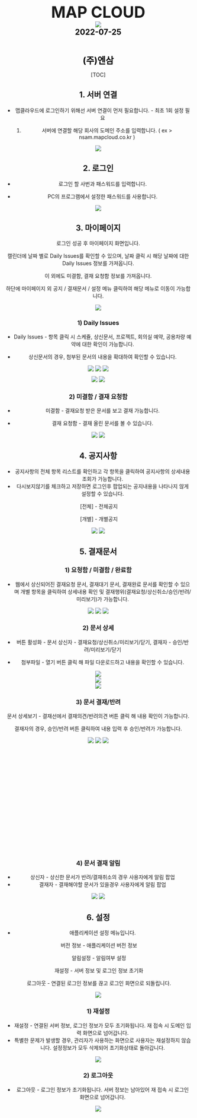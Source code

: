 





<center><span style = " font-size:3em;font :bold;"><b>MAP CLOUD</b></span></center>

 <div style="text-align: center;">
  <img style="max-height:45%; max-width:45%;"
  src="G:\Mcc.Works\Manual\image_app\icon.png">
 </div>







<center><b><span style = " font-size:1.5em; color: black;">2022-07-25</b></span>



​     

<center><b><span style = " font-size:1.7em; color: black;">(주)엔삼</b></span>







<div style="page-break-after: always; break-after: page;"></div>

[TOC]

<div style="page-break-after: always; break-after: page;"></div>

## 1. 서버 연결

* 맵클라우드에 로그인하기 위해선 서버 연결이 먼저 필요합니다. - 최초 1회 설정 필요

  1. 서버에 연결할 해당 회사의 도메인 주소를 입력합니다. ( ex > nsam.mapcloud.co.kr )

     

 <div style="text-align: center;">
  <img style="max-height:720px; max-width:500px; border=1"
  src="G:\Mcc.Works\Manual\image_app\1. domain-1.jpg">
 </div>


<div style="page-break-after: always; break-after: page;"></div>

## 2. 로그인

* 로그인 할 사번과 패스워드를 입력합니다.

* PC의 프로그램에서 설정한 패스워드를 사용합니다.

  

 <div style="text-align: center;">
  <img style="max-height:720px; max-width:500px;"
  src="G:\Mcc.Works\Manual\image_app\2. login-1.jpg">
 </div>

<div style="page-break-after: always; break-after: page;"></div>

## 3. 마이페이지

로그인 성공 후 마이페이지 화면입니다.

캘린더에 날짜 별로 Daily Issues를 확인할 수 있으며, 날짜 클릭 시 해당 날짜에 대한 Daily Issues 정보를 가져옵니다. 

이 외에도 미결함, 결재 요청함 정보를 가져옵니다.

하단에 마이페이지 외 공지 / 결재문서 / 설정 메뉴 클릭하여 해당 메뉴로 이동이 가능합니다.



 <div style="text-align: center;">
  <img style="max-height:720px; max-width:500px;"
  src="G:\Mcc.Works\Manual\image_app\3. mypage.jpg">
 </div>

<div style="page-break-after: always; break-after: page;"></div>

### 1) Daily Issues 

* Daily Issues - 항목 클릭 시 스케쥴, 상신문서, 프로젝트, 회의실 예약, 공용차량 예약에 대한 확인이 가능합니다.

* 상신문서의 경우, 첨부된 문서의 내용을 확대하여 확인할 수 있습니다.

  

 <div style="text-align: center;">
  <img style="max-height:45%; max-width:30%;"
  src="G:\Mcc.Works\Manual\image_app\3. daily issues.jpg">
  <img style="max-height:45%; max-width:30%;"
  src="G:\Mcc.Works\Manual\image_app\3. 문서 상세0.jpg">
  <img style="max-height:45%; max-width:30%;"
  src="G:\Mcc.Works\Manual\image_app\3. 회의실예약 상세.jpg">
 </div> 
<div style="text-align: center; padding-top: 10px;">
  <img style="max-height:45%; max-width:30%;"
  src="G:\Mcc.Works\Manual\image_app\3. 공용차량 상세.jpg">
       <img style="max-height:45%; max-width:30%;"
  src="G:\Mcc.Works\Manual\image_app\3. 스케줄 상세.jpg">
 </div>

<div style="page-break-after: always; break-after: page;"></div>

### 2) 미결함 / 결재 요청함

* 미결함 - 결재요청 받은 문서를 보고 결재 가능합니다.

* 결재 요청함 - 결재 올린 문서를 볼 수 있습니다.

  

 <div style="text-align: center;">
  <img style="max-height:720px; max-width:45%;"
  src="G:\Mcc.Works\Manual\image_app\3-2. 미결함.jpg">
  <img style="max-height:720px; max-width:45%;"
  src="G:\Mcc.Works\Manual\image_app\3-3. 결재요청함.jpg">
 </div>

<div style="page-break-after: always; break-after: page;"></div>

## 4. 공지사항

* 공지사항의 전체 항목 리스트를 확인하고 각 항목을 클릭하여 공지사항의 상세내용 조회가 가능합니다.
* 다시보지않기를 체크하고 저장하면 로그인후 팝업되는 공지내용을 나타나지 않게 설정할 수 있습니다.

​		[전체] - 전체공지

​		[개별] - 개별공지



 <div style="text-align: center;">
  <img style="max-height:720px; max-width:45%;"
  src="G:\Mcc.Works\Manual\image_app\4. noticeList.jpg">
  <img style="max-height:720px; max-width:45%;"
  src="G:\Mcc.Works\Manual\image_app\4. notice.jpg">
 </div>

<div style="page-break-after: always; break-after: page;"></div>

## 5. 결재문서

### 1) 요청함 / 미결함 / 완료함

* 웹에서 상신되어진 결재요청 문서, 결재대기 문서, 결재완료 문서를 확인할 수 있으며 개별 항목을 클릭하여 상세내용 확인 및 결재행위(결재요청/상신취소/승인/반려/미리보기)가 가능합니다.

   

 <div style="text-align: center;">
  <img style="max-height:720px; max-width:30%;"
  src="G:\Mcc.Works\Manual\image_app\5. 요청함.jpg">
  <img style="max-height:720px; max-width:30%;"
  src="G:\Mcc.Works\Manual\image_app\5. 미결함.jpg">
  <img style="max-height:720px; max-width:30%;"
  src="G:\Mcc.Works\Manual\image_app\5. 완료함.jpg">
 </div>

<div style="page-break-after: always; break-after: page;"></div>

### 2) 문서 상세

* 버튼 활성화 - 문서 상신자 - 결재요청/상신취소/미리보기/닫기, 결재자 - 승인/반려/미리보기/닫기

* 첨부파일 - 열기 버튼 클릭 해 파일 다운로드하고 내용을 확인할 수 있습니다.



 <div style="text-align: center;">
  <img style="max-height:700px; max-width:30%;"
  src="G:\Mcc.Works\Manual\image_app\3. 문서 상세.jpg">
 </div> 
 <div style="text-align: center;">
  <img style="max-height:700px; max-width:30%;"
  src="G:\Mcc.Works\Manual\image_app\3. 문서 상세2.jpg">
 </div>
<div style="text-align: center;">
  <img style="max-height:720px; max-width:30%;"
  src="G:\Mcc.Works\Manual\image_app\3. 문서 상세3.jpg">
 </div>

<div style="page-break-after: always; break-after: page;"></div>

### 3) 문서 결재/반려

문서 상세보기 - 결재선에서 결재의견/반려의견 버튼 클릭 해 내용 확인이 가능합니다.

결재자의 경우, 승인/반려 버튼 클릭하여 내용 입력 후 승인/반려가 가능합니다.



 <div style="text-align: center;">
  <img style="min-height:300px; max-width:30%;"
  src="G:\Mcc.Works\Manual\image_app\5. 문서결재.jpg">
  <img style="min-height:300px; max-width:30%;"
  src="G:\Mcc.Works\Manual\image_app\5. 문서승인.jpg">
  <img style="min-height:300px; max-width:30%;"
  src="G:\Mcc.Works\Manual\image_app\5. 문서반려.jpg">
 </div> 



### 4) 문서 결재 알림

* 상신자 - 상신한 문서가 반려/결재취소의 경우 사용자에게 알림 팝업
* 결재자 - 결재해야할 문서가 있을경우 사용자에게 알림 팝업

 <div style="text-align: center;">
  <img style="max-height:720px; max-width:30%;"
  src="G:\Mcc.Works\Manual\image_app\5. 문서결재취소.jpg">
  <img style="max-height:720px; max-width:30%;"
  src="G:\Mcc.Works\Manual\image_app\5. 문서알림.jpg">
 </div> 

<div style="page-break-after: always; break-after: page;"></div>

## 6. 설정

* 애플리케이션 설정 메뉴입니다.

​		버전 정보 - 애플리케이션 버전 정보

​		알림설정 - 알림여부 설정

​		재설정 - 서버 정보 및 로그인 정보 초기화

​		로그아웃 - 연결된 로그인 정보를 끊고 로그인 화면으로 되돌립니다.



 <div style="text-align: center;">
  <img style="max-height:720px; max-width:30%;"
  src="G:\Mcc.Works\Manual\image_app\6. setting.jpg">
 </div> 

<div style="page-break-after: always; break-after: page;"></div>

### 1) 재설정

* 재설정 - 연결된 서버 정보, 로그인 정보가 모두 초기화됩니다. 재 접속 시 도메인 입력 화면으로 넘어갑니다.
* 특별한 문제가 발생할 경우, 관리자가 사용하는 화면으로 사용자는 재설정하지 않습니다. 설정정보가 모두 삭제되어 초기화상태로 돌아갑니다.

 <div style="text-align: center;">
  <img style="max-height:720px; max-width:30%;"
  src="G:\Mcc.Works\Manual\image_app\6. initialize.jpg">
 </div> 

<div style="page-break-after: always; break-after: page;"></div>

### 2) 로그아웃

* 로그아웃 - 로그인 정보가 초기화됩니다. 서버 정보는 남아있어 재 접속 시 로그인 화면으로 넘어갑니다.

 <div style="text-align: center;">
  <img style="max-height:720px; max-width:30%;"
  src="G:\Mcc.Works\Manual\image_app\6. logout.jpg">
 </div> 




